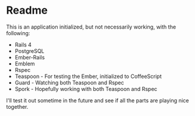 # Readme

This is an application initialized, but not necessarily working, with the following:

* Rails 4
* PostgreSQL
* Ember-Rails
* Emblem
* Rspec
* Teaspoon - For testing the Ember, initialized to CoffeeScript
* Guard - Watching both Teaspoon and Rspec
* Spork - Hopefully working with both Teaspoon and Rspec

I'll test it out sometime in the future and see if all the parts are
playing nice together.
